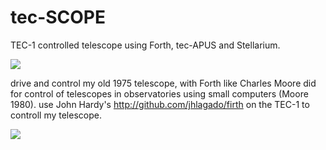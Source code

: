 

# tec-SCOPE
TEC-1 controlled telescope using Forth, tec-APUS and Stellarium.

![](https://github.com/SteveJustin1963/tec-SCOPE/blob/master/pics/scope-steps1.png)



 drive and control my old 1975 telescope, with Forth like Charles Moore did for control of telescopes in observatories using small computers (Moore 1980). 
 use John Hardy's http://github.com/jhlagado/firth on the TEC-1 to controll my telescope.

![](https://github.com/SteveJustin1963/tec-SCOPE/blob/master/pics/map.png)
